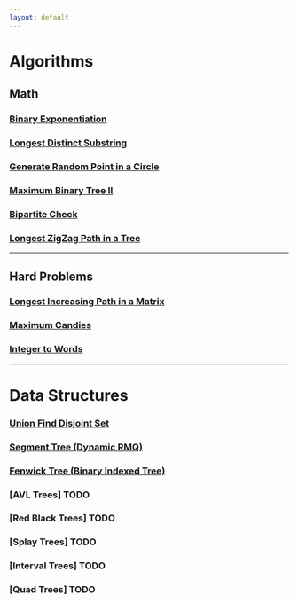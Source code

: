 ```yaml
---
layout: default
---
```


# Algorithms

## Math

### [Binary Exponentiation](./pages/binary_exponentiation.html)

### [Longest Distinct Substring](./pages/longest_distinct_substring.html)

### [Generate Random Point in a Circle](./pages/random_point_in_circle.html)

### [Maximum Binary Tree II](./pages/max_binary_tree_2.html)

### [Bipartite Check](./pages/possible_bipartition.html)

### [Longest ZigZag Path in a Tree](./pages/longest_zigzag_path.html)

* * *

## Hard Problems

### [Longest Increasing Path in a Matrix](./pages/longest_path_matrix.html)

### [Maximum Candies](./pages/max_candies.html)

### [Integer to Words](./pages/int_to_words.html)

* * *

# Data Structures

### [Union Find Disjoint Set](./pages/ufds.html)

### [Segment Tree (Dynamic RMQ)](./pages/segment_tree.html)

### [Fenwick Tree (Binary Indexed Tree)](./pages/fenwick_tree.html)

### [AVL Trees] TODO

### [Red Black Trees] TODO

### [Splay Trees] TODO

### [Interval Trees] TODO

### [Quad Trees] TODO